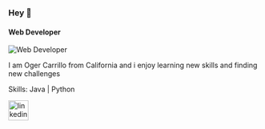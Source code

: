 ### Hey 👋
#### Web Developer
![Web Developer](https://arturssmirnovs.github.io/github-profile-readme-generator/images/banner.png)

I am Oger Carrillo from California and i enjoy learning new skills and finding new challenges

Skills: Java | Python



[<img src='https://cdn.jsdelivr.net/npm/simple-icons@3.0.1/icons/linkedin.svg' alt='linkedin' height='40'>](https://www.linkedin.com/in/oger-carrillo/)  

